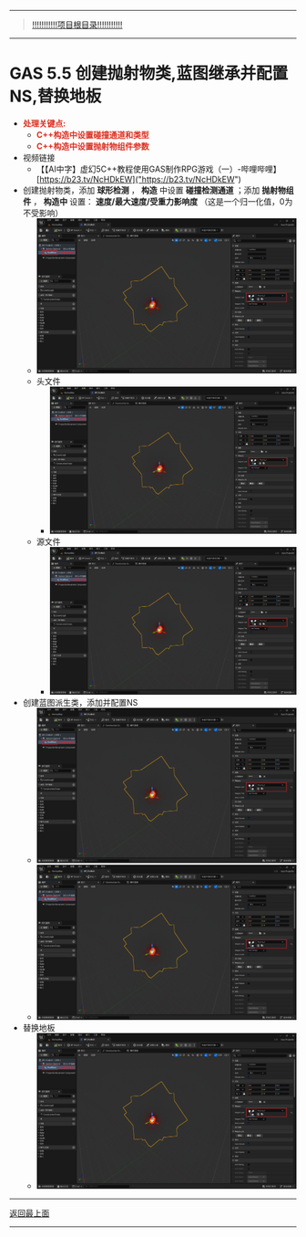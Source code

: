 ___________________________________________________________________________________________
> [!!!!!!!!!!!项目根目录!!!!!!!!!!!](./!!!!!!!!!!!项目目录!!!!!!!!!!!.md)

___________________________________________________________________________________________

# GAS 5.5 创建抛射物类,蓝图继承并配置NS,替换地板
- <font color=#DC2D1E>**处理关键点:**</font>
    - <font color=#DC2D1E>**C++构造中设置碰撞通道和类型**</font>
    - <font color=#DC2D1E>**C++构造中设置抛射物组件参数**</font>
- 视频链接
    - 【【AI中字】虚幻5C++教程使用GAS制作RPG游戏（一）-哔哩哔哩】 [https://b23.tv/NcHDkEW]("https://b23.tv/NcHDkEW")
- 创建抛射物类，添加 **球形检测** ， **构造** 中设置 **碰撞检测通道** ；添加 **抛射物组件** ， **构造中** 设置： **速度/最大速度/受重力影响度** （这是一个归一化值，0为不受影响）
    -  ![图片](https://github.com/liyunlong618/MyNote/blob/master/%E8%99%9A%E5%B9%BBC++/%E6%A8%A1%E5%9D%97/GAS/GAS%E7%AC%AC%E4%BA%8C%E5%AD%A3-%E6%9A%97%E9%BB%91%E7%A0%B4%E5%9D%8F%E7%A5%9ELike%E6%B8%B8%E6%88%8F/%E9%85%8D%E5%9B%BE/GAS_5.5/GAS%205.5%20%E5%88%9B%E5%BB%BA%E6%8A%9B%E5%B0%84%E7%89%A9%E7%B1%BB,%E8%93%9D%E5%9B%BE%E7%BB%A7%E6%89%BF%E5%B9%B6%E9%85%8D%E7%BD%AENS,%E6%9B%BF%E6%8D%A2%E5%9C%B0%E6%9D%BF-%E5%B9%95%E5%B8%83%E5%9B%BE%E7%89%87-240860-755504.png?raw=true-430439-516678.png?raw=true)
    - 头文件
        -  ![图片](https://github.com/liyunlong618/MyNote/blob/master/%E8%99%9A%E5%B9%BBC++/%E6%A8%A1%E5%9D%97/GAS/GAS%E7%AC%AC%E4%BA%8C%E5%AD%A3-%E6%9A%97%E9%BB%91%E7%A0%B4%E5%9D%8F%E7%A5%9ELike%E6%B8%B8%E6%88%8F/%E9%85%8D%E5%9B%BE/GAS_5.5/GAS%205.5%20%E5%88%9B%E5%BB%BA%E6%8A%9B%E5%B0%84%E7%89%A9%E7%B1%BB,%E8%93%9D%E5%9B%BE%E7%BB%A7%E6%89%BF%E5%B9%B6%E9%85%8D%E7%BD%AENS,%E6%9B%BF%E6%8D%A2%E5%9C%B0%E6%9D%BF-%E5%B9%95%E5%B8%83%E5%9B%BE%E7%89%87-240860-755504.png?raw=true-778862-405905.png?raw=true)
    - 源文件
        -  ![图片](https://github.com/liyunlong618/MyNote/blob/master/%E8%99%9A%E5%B9%BBC++/%E6%A8%A1%E5%9D%97/GAS/GAS%E7%AC%AC%E4%BA%8C%E5%AD%A3-%E6%9A%97%E9%BB%91%E7%A0%B4%E5%9D%8F%E7%A5%9ELike%E6%B8%B8%E6%88%8F/%E9%85%8D%E5%9B%BE/GAS_5.5/GAS%205.5%20%E5%88%9B%E5%BB%BA%E6%8A%9B%E5%B0%84%E7%89%A9%E7%B1%BB,%E8%93%9D%E5%9B%BE%E7%BB%A7%E6%89%BF%E5%B9%B6%E9%85%8D%E7%BD%AENS,%E6%9B%BF%E6%8D%A2%E5%9C%B0%E6%9D%BF-%E5%B9%95%E5%B8%83%E5%9B%BE%E7%89%87-240860-755504.png?raw=true-426364-671905.png?raw=true)
- 创建蓝图派生类，添加并配置NS
    -  ![图片](https://github.com/liyunlong618/MyNote/blob/master/%E8%99%9A%E5%B9%BBC++/%E6%A8%A1%E5%9D%97/GAS/GAS%E7%AC%AC%E4%BA%8C%E5%AD%A3-%E6%9A%97%E9%BB%91%E7%A0%B4%E5%9D%8F%E7%A5%9ELike%E6%B8%B8%E6%88%8F/%E9%85%8D%E5%9B%BE/GAS_5.5/GAS%205.5%20%E5%88%9B%E5%BB%BA%E6%8A%9B%E5%B0%84%E7%89%A9%E7%B1%BB,%E8%93%9D%E5%9B%BE%E7%BB%A7%E6%89%BF%E5%B9%B6%E9%85%8D%E7%BD%AENS,%E6%9B%BF%E6%8D%A2%E5%9C%B0%E6%9D%BF-%E5%B9%95%E5%B8%83%E5%9B%BE%E7%89%87-240860-755504.png?raw=true-856165-167038.png?raw=true)
    -  ![图片](https://github.com/liyunlong618/MyNote/blob/master/%E8%99%9A%E5%B9%BBC++/%E6%A8%A1%E5%9D%97/GAS/GAS%E7%AC%AC%E4%BA%8C%E5%AD%A3-%E6%9A%97%E9%BB%91%E7%A0%B4%E5%9D%8F%E7%A5%9ELike%E6%B8%B8%E6%88%8F/%E9%85%8D%E5%9B%BE/GAS_5.5/GAS%205.5%20%E5%88%9B%E5%BB%BA%E6%8A%9B%E5%B0%84%E7%89%A9%E7%B1%BB,%E8%93%9D%E5%9B%BE%E7%BB%A7%E6%89%BF%E5%B9%B6%E9%85%8D%E7%BD%AENS,%E6%9B%BF%E6%8D%A2%E5%9C%B0%E6%9D%BF-%E5%B9%95%E5%B8%83%E5%9B%BE%E7%89%87-240860-755504.png?raw=true-240860-755504.png?raw=true)
- 替换地板
    -  ![图片](https://github.com/liyunlong618/MyNote/blob/master/%E8%99%9A%E5%B9%BBC++/%E6%A8%A1%E5%9D%97/GAS/GAS%E7%AC%AC%E4%BA%8C%E5%AD%A3-%E6%9A%97%E9%BB%91%E7%A0%B4%E5%9D%8F%E7%A5%9ELike%E6%B8%B8%E6%88%8F/%E9%85%8D%E5%9B%BE/GAS_5.5/GAS%205.5%20%E5%88%9B%E5%BB%BA%E6%8A%9B%E5%B0%84%E7%89%A9%E7%B1%BB,%E8%93%9D%E5%9B%BE%E7%BB%A7%E6%89%BF%E5%B9%B6%E9%85%8D%E7%BD%AENS,%E6%9B%BF%E6%8D%A2%E5%9C%B0%E6%9D%BF-%E5%B9%95%E5%B8%83%E5%9B%BE%E7%89%87-240860-755504.png?raw=true-616945-199950.png?raw=true)

___________________________________________________________________________________________

[返回最上面](#处理关键点)
___________________________________________________________________________________________